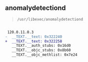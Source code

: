 ## anomalydetectiond

> `/usr/libexec/anomalydetectiond`

```diff

 120.0.11.0.3
-  __TEXT.__text: 0x322240
+  __TEXT.__text: 0x322258
   __TEXT.__auth_stubs: 0x16d0
   __TEXT.__objc_stubs: 0x8b60
   __TEXT.__objc_methlist: 0x7e24

```
